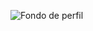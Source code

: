 ![Fondo de perfil](https://media.licdn.com/dms/image/D4E16AQHqPxWxTVumIg/profile-displaybackgroundimage-shrink_350_1400/0/1708208500017?e=1713398400&v=beta&t=DKdpre8W47SXJB3ag3sAdvxPMt83-Tv9Tlf5Fobdt0Q)

<!--
**Sepy11BJ/Sepy11BJ** is a ✨ _special_ ✨ repository because its `README.md` (this file) appears on your GitHub profile.

Here are some ideas to get you started:

- 🔭 I’m currently working on ...
- 🌱 I’m currently learning ...
- 👯 I’m looking to collaborate on ...
- 🤔 I’m looking for help with ...
- 💬 Ask me about ...
- 📫 How to reach me: ...
- 😄 Pronouns: ...
- ⚡ Fun fact: ...
-->
